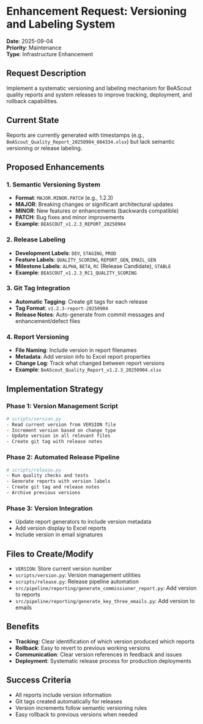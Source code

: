 # Enhancement Request: Versioning and Labeling System

**Date**: 2025-09-04  
**Priority**: Maintenance  
**Type**: Infrastructure Enhancement

## Request Description
Implement a systematic versioning and labeling mechanism for BeAScout quality reports and system releases to improve tracking, deployment, and rollback capabilities.

## Current State
Reports are currently generated with timestamps (e.g., `BeAScout_Quality_Report_20250904_084334.xlsx`) but lack semantic versioning or release labeling.

## Proposed Enhancements

### 1. Semantic Versioning System
- **Format**: `MAJOR.MINOR.PATCH` (e.g., 1.2.3)
- **MAJOR**: Breaking changes or significant architectural updates
- **MINOR**: New features or enhancements (backwards compatible)  
- **PATCH**: Bug fixes and minor improvements
- **Example**: `BEASCOUT_v1.2.3_REPORT_20250904`

### 2. Release Labeling
- **Development Labels**: `DEV`, `STAGING`, `PROD`
- **Feature Labels**: `QUALITY_SCORING`, `REPORT_GEN`, `EMAIL_GEN`
- **Milestone Labels**: `ALPHA`, `BETA`, `RC` (Release Candidate), `STABLE`
- **Example**: `BEASCOUT_v1.2.3_RC1_QUALITY_SCORING`

### 3. Git Tag Integration
- **Automatic Tagging**: Create git tags for each release
- **Tag Format**: `v1.2.3-report-20250904`
- **Release Notes**: Auto-generate from commit messages and enhancement/defect files

### 4. Report Versioning
- **File Naming**: Include version in report filenames
- **Metadata**: Add version info to Excel report properties
- **Change Log**: Track what changed between report versions
- **Example**: `BeAScout_Quality_Report_v1.2.3_20250904.xlsx`

## Implementation Strategy

### Phase 1: Version Management Script
```bash
# scripts/version.py
- Read current version from VERSION file
- Increment version based on change type
- Update version in all relevant files
- Create git tag with release notes
```

### Phase 2: Automated Release Pipeline  
```bash
# scripts/release.py
- Run quality checks and tests
- Generate reports with version labels
- Create git tag and release notes
- Archive previous versions
```

### Phase 3: Version Integration
- Update report generators to include version metadata
- Add version display to Excel reports
- Include version in email signatures

## Files to Create/Modify
- `VERSION`: Store current version number
- `scripts/version.py`: Version management utilities
- `scripts/release.py`: Release pipeline automation
- `src/pipeline/reporting/generate_commissioner_report.py`: Add version to reports
- `src/pipeline/reporting/generate_key_three_emails.py`: Add version to emails

## Benefits
- **Tracking**: Clear identification of which version produced which reports
- **Rollback**: Easy to revert to previous working versions
- **Communication**: Clear version references in feedback and issues
- **Deployment**: Systematic release process for production deployments

## Success Criteria
- All reports include version information
- Git tags created automatically for releases
- Version increments follow semantic versioning rules
- Easy rollback to previous versions when needed